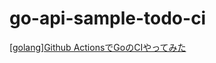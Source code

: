 # go-api-sample-todo-ci

[[golang]Github ActionsでGoのCIやってみた](https://qiita.com/Ixy_194/items/b1ac48cb8e185dae80e6)
